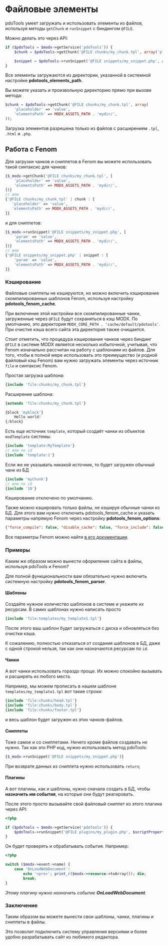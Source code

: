 # Файловые элементы

pdoTools умеет загружать и использовать элементы из файлов, используя методы `getChunk` и `runSnippet` с биндингом `@FILE`.

Можно делать это через API:

``` php
if ($pdoTools = $modx->getService('pdoTools')) {
    $chunk = $pdoTools->getChunk('@FILE chunks/my_chunk.tpl', array('placeholder' => 'value'));

    $snippet = $pdoTools->runSnippet('@FILE snippets/my_snippet.php', array('param' => 'value'));
}
```

Все элементы загружаются из директории, указанной в системной настройке **pdotools_elements_path**.

Вы можете указать и произвольную директорию прямо при вызове метода:

``` php
$chunk = $pdoTools->getChunk('@FILE chunks/my_chunk.tpl', array(
    'placeholder' => 'value',
    'elementsPath' => MODX_ASSETS_PATH . 'mydir/',
));
```

Загрузка элементов разрешена только из файлов с расширением `.tpl`, `.html` и `.php`.

## Работа с Fenom

Для загрузки чанков и сниппетов в Fenom вы можете использовать такой синтаксис для чанков:

``` php
{$_modx->getChunk('@FILE chunks/my_chunk.tpl', [
    'placeholder' => 'value',
    'elementsPath' => MODX_ASSETS_PATH . 'mydir/',
])}
// или
{'@FILE chunks/my_chunk.tpl' | chunk : [
   'placeholder' => 'value',
   'elementsPath' => MODX_ASSETS_PATH . 'mydir/',
]}
```

и для сниппетов:

``` php
{$_modx->runSnippet('@FILE snippets/my_snippet.php', [
    'param' => 'value',
    'elementsPath' => MODX_ASSETS_PATH . 'mydir/',
])}
// или
{'@FILE snippets/my_snippet.php' | snippet : [
    'param' => 'value',
    'elementsPath' => MODX_ASSETS_PATH . 'mydir/',
]}
```

### Кэширование

Файловые сниппеты не кэшируются, но можно включить кэширование скомпилированных шаблонов Fenom, используя настройку **pdotools_fenom_cache**.

При включение этой настройки все скомпилированные чанки, загруженные через `@FILE` будут сохраняться в кэш MODX.
По умолчанию, это директория `MODX_CORE_PATH . 'cache/default/pdotools'`.
При очистке кэша всего сайта эта директория также очищается.

Стоит отметить, что процедура кэширования чанков через биндинг `@FILE` в системе MODX является несколько избыточной, учитывая, что Fenom изначально рассчитан на работу с шаблонами из файлов.
Для того, чтобы в полной мере использовать это преимущество (и родной файловый кэш Fenom) вам нужно загружать элементы через источник `file` и синтаксис Fenom.

Простая загрузка шаблона:

``` php
{include 'file:chunks/my_chunk.tpl'}
```

Расширение шаблона:

``` php
{extends 'file:chunks/my_chunk.tpl'}

{block 'myblock'}
    Hello world!
{/block}
```

Есть еще источник `template`, который создаёт чанки из объектов `modTemplate` системы:

``` php
{include 'template:MyTemplate'}
// или по id
{include 'template:1'}
```

Если же не указывать никакой источник, то будет загружен обычный чанк из БД

``` php
{include 'myChunk'}
// или по id
{include '10'}
```

Кэширование отключено по умолчанию.

Также можно кэшировать только файлы, не кэшируя обычные чанки из БД.
Для этого вам нужно отключить pdotools_fenom_cache и указать параметры напрямую Fenom через настройку **pdotools_fenom_options**:

``` json
{"force_compile": false, "disable_cache": false, "force_include": false, "auto_reload": true}
```

Все параметры Fenom можно найти [в его документации][1].

### Примеры

Каким же образом можно вынести оформление сайта в файлы, используя pdoTools и Fenom?

Для полной функциональности вам обязательно нужно включить системную настройку **pdotools_fenom_parser**.

#### Шаблоны

Создайте нужное количество шаблонов в системе и укажите их ресурсам. В самих шаблонах нужно написать просто

``` php
{include 'file:templates/my_template1.tpl'}
```

После этого ваш шаблон будет загружаться с диска и обновляться без очистки кэша.

К сожалению, полностью отказаться от создания шаблонов в БД, даже с одной строкой нельзя, так как они назначаются ресурсам по `id`.

#### Чанки

А вот чанки использовать гораздо проще. Их можно спокойно вызывать и расширять из любого места.

Например, мы можем прописать в нашем шаблоне `templates/my_template1.tpl` вот такие строки:

``` php
{include 'file:chunks/head.tpl'}
{include 'file:chunks/body.tpl'}
{include 'file:chunks/footer.tpl'}
```

и весь шаблон будет загружен из этих чанков-файлов.

#### Сниппеты

Тоже самое и со сниппетами. Ничего кроме файлов создавать не нужно. Так как это PHP код, нужно использовать метод pdoTools:

``` php
{$_modx->runSnippet('@FILE snippets/my_snippet.php')}
```

При возврате данных из сниппета нужно использовать `return`;

#### Плагины

А вот плагины, как и шаблоны, нужно сначала создать в БД, чтобы **назначить им события**, на которые они будут реагировать.

После этого просто вызывайте свой файловый сниппет из этого плагина через API:

``` php
<?php

if ($pdoTools = $modx->getService('pdoTools')) {
    $pdoTools->runSnippet('@FILE plugins/my_plugin.php', $scriptProperties);
}

```

Он будет проверять и обрабатывать события. Например:

``` php
<?php

switch ($modx->event->name) {
    case 'OnLoadWebDocument':
        echo '<pre>'; print_r($modx->resource->toArray()); die;
        break;
}
```

*Этому плагину нужно назначить событие **OnLoadWebDocument**.*

### Заключение

Таким образом вы можете вынести свои шаблоны, чанки, плагины и сниппеты в файлы.

Это позволит подключить систему управления версиями и более удобно разрабатывать сайт из любимого редактора.

[1]: https://github.com/fenom-template/fenom/blob/master/docs/ru/configuration.md
